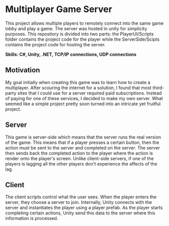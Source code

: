 # Multiplayer Game Server
This project allows multiple players to remotely connect into the same game lobby and play a game.  The server was hosted in unity for simplicity purposes.  This repository is divided into two parts: the PlayerUI/Scripts folder contains the project code for the player while the ServerSide/Scipts contains the 
project code for hosting the server. 

**Skills: C#, Unity, .NET, TCP/IP connections, UDP connections**

## Motivation
My goal initially when creating this game was to learn how to create a multiplayer.  After scouring the internet for a solution, I found that most third-party sites that I could use for a server required paid subscriptions.  Instead of paying for 
one of these services, I decided to make my own server.  What seemed like a simple project pretty soon turned into an intricate yet fruitful project.

## Server
This game is server-side which means that the server runs the real version of the game. This means
that if a player presses a certain button, then the action must be sent to the server and completed on the server.  The server
then sends back the completed action to the player where the action is render onto the player's screen. Unlike client-side servers, if one of the players is lagging all the other players don't experience the affects 
of the lag.

## Client
The client scripts control what the user sees.  When the player enters the server, they choose a server to join. Internally, Unity connects with the server and instantiates
the player using a player prefab.  As the player starts completing certain actions, Unity send this data to the server where this information is processed.
